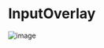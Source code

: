 # InputOverlay

![image](https://github.com/HUGOW04/InputOverlay/assets/54809176/b7708ac3-aa02-4c98-b775-552cb9a43efd)

